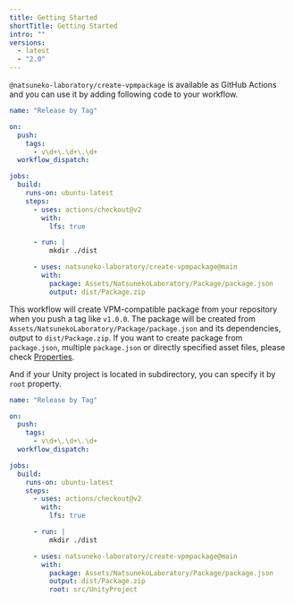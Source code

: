 ```yaml
---
title: Getting Started
shortTitle: Getting Started
intro: ""
versions:
  - latest
  - "2.0"
---
```


`@natsuneko-laboratory/create-vpmpackage` is available as GitHub Actions and you can use it by adding following code to your workflow.

```yaml:.github/workflows/create-vpmpackage.yml
name: "Release by Tag"

on:
  push:
    tags:
      - v\d+\.\d+\.\d+
  workflow_dispatch:

jobs:
  build:
    runs-on: ubuntu-latest
    steps:
      - uses: actions/checkout@v2
        with:
          lfs: true

      - run: |
          mkdir ./dist

      - uses: natsuneko-laboratory/create-vpmpackage@main
        with:
          package: Assets/NatsunekoLaboratory/Package/package.json
          output: dist/Package.zip
```

This workflow will create VPM-compatible package from your repository when you push a tag like `v1.0.0`.
The package will be created from `Assets/NatsunekoLaboratory/Package/package.json` and its dependencies, output to `dist/Package.zip`.
If you want to create package from `package.json`, multiple `package.json` or directly specified asset files, please check [Properties](./properties).

And if your Unity project is located in subdirectory, you can specify it by `root` property.

```yaml:.github/workflows/create-vpmpackage.yml
name: "Release by Tag"

on:
  push:
    tags:
      - v\d+\.\d+\.\d+
  workflow_dispatch:

jobs:
  build:
    runs-on: ubuntu-latest
    steps:
      - uses: actions/checkout@v2
        with:
          lfs: true

      - run: |
          mkdir ./dist

      - uses: natsuneko-laboratory/create-vpmpackage@main
        with:
          package: Assets/NatsunekoLaboratory/Package/package.json
          output: dist/Package.zip
          root: src/UnityProject
```
